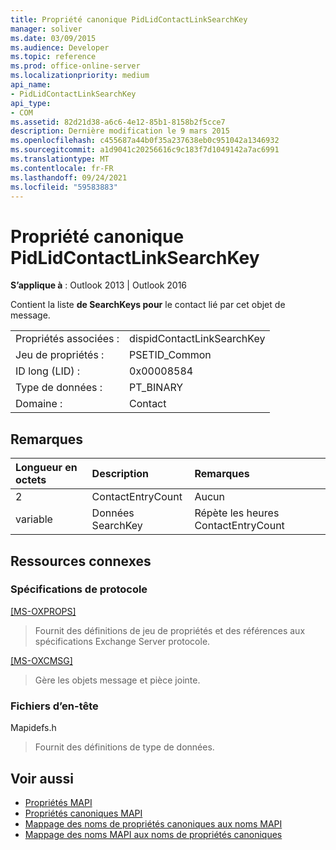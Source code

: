 ```yaml
---
title: Propriété canonique PidLidContactLinkSearchKey
manager: soliver
ms.date: 03/09/2015
ms.audience: Developer
ms.topic: reference
ms.prod: office-online-server
ms.localizationpriority: medium
api_name:
- PidLidContactLinkSearchKey
api_type:
- COM
ms.assetid: 82d21d38-a6c6-4e12-85b1-8158b2f5cce7
description: Dernière modification le 9 mars 2015
ms.openlocfilehash: c455687a44b0f35a237638eb0c951042a1346932
ms.sourcegitcommit: a1d9041c20256616c9c183f7d1049142a7ac6991
ms.translationtype: MT
ms.contentlocale: fr-FR
ms.lasthandoff: 09/24/2021
ms.locfileid: "59583883"
---
```

# <a name="pidlidcontactlinksearchkey-canonical-property"></a>Propriété canonique PidLidContactLinkSearchKey

**S’applique à** : Outlook 2013 | Outlook 2016 
  
Contient la liste **de SearchKeys pour** le contact lié par cet objet de message. 
  
|||
|:-----|:-----|
|Propriétés associées :  <br/> |dispidContactLinkSearchKey  <br/> |
|Jeu de propriétés :  <br/> |PSETID_Common  <br/> |
|ID long (LID) :  <br/> |0x00008584  <br/> |
|Type de données :  <br/> |PT_BINARY  <br/> |
|Domaine :  <br/> |Contact  <br/> |
   
## <a name="remarks"></a>Remarques

|**Longueur en octets**|**Description**|**Remarques**|
|:-----|:-----|:-----|
|2  <br/> |ContactEntryCount  <br/> |Aucun  <br/> |
|variable  <br/> |Données SearchKey  <br/> |Répète les heures ContactEntryCount  <br/> |
   
## <a name="related-resources"></a>Ressources connexes

### <a name="protocol-specifications"></a>Spécifications de protocole

[[MS-OXPROPS]](https://msdn.microsoft.com/library/f6ab1613-aefe-447d-a49c-18217230b148%28Office.15%29.aspx)
  
> Fournit des définitions de jeu de propriétés et des références aux spécifications Exchange Server protocole.
    
[[MS-OXCMSG]](https://msdn.microsoft.com/library/7fd7ec40-deec-4c06-9493-1bc06b349682%28Office.15%29.aspx)
  
> Gère les objets message et pièce jointe.
    
### <a name="header-files"></a>Fichiers d’en-tête

Mapidefs.h
  
> Fournit des définitions de type de données.
    
## <a name="see-also"></a>Voir aussi

- [Propriétés MAPI](mapi-properties.md) 
- [Propriétés canoniques MAPI](mapi-canonical-properties.md)
- [Mappage des noms de propriétés canoniques aux noms MAPI](mapping-canonical-property-names-to-mapi-names.md)
- [Mappage des noms MAPI aux noms de propriétés canoniques](mapping-mapi-names-to-canonical-property-names.md)

